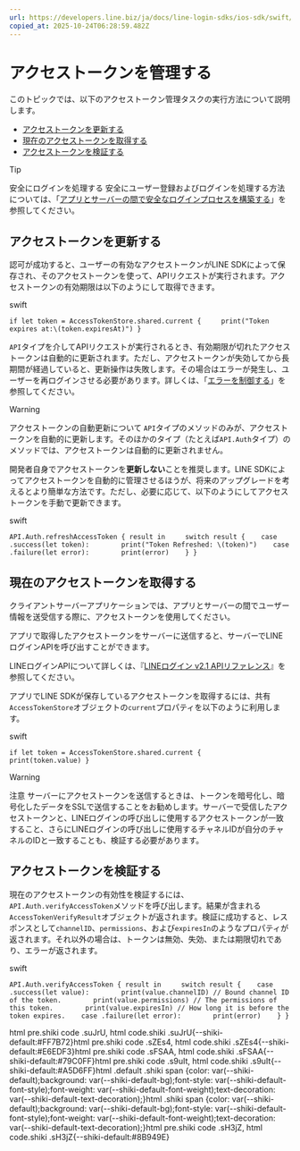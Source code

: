 ```yaml
---
url: https://developers.line.biz/ja/docs/line-login-sdks/ios-sdk/swift/managing-access-tokens/
copied_at: 2025-10-24T06:28:59.482Z
---
```

# アクセストークンを管理する

このトピックでは、以下のアクセストークン管理タスクの実行方法について説明します。

*   [アクセストークンを更新する](#refresh-token)
*   [現在のアクセストークンを取得する](#get-current-token)
*   [アクセストークンを検証する](#verify-access-token)

> [!TIP]
> 安全にログインを処理する
> 安全にユーザー登録およびログインを処理する方法については、「[アプリとサーバーの間で安全なログインプロセスを構築する](https://developers.line.biz/ja/docs/line-login/secure-login-process/)」を参照してください。

## アクセストークンを更新する

認可が成功すると、ユーザーの有効なアクセストークンがLINE SDKによって保存され、そのアクセストークンを使って、APIリクエストが実行されます。アクセストークンの有効期限は以下のようにして取得できます。

swift

`if let token = AccessTokenStore.shared.current {     print("Token expires at:\(token.expiresAt)") }`

`API`タイプを介してAPIリクエストが実行されるとき、有効期限が切れたアクセストークンは自動的に更新されます。ただし、アクセストークンが失効してから長期間が経過していると、更新操作は失敗します。その場合はエラーが発生し、ユーザーを再ログインさせる必要があります。詳しくは、「[エラーを制御する](https://developers.line.biz/ja/docs/line-login-sdks/ios-sdk/swift/error-handling/)」を参照してください。

> [!WARNING]
> アクセストークンの自動更新について
> `API`タイプのメソッドのみが、アクセストークンを自動的に更新します。そのほかのタイプ（たとえば`API.Auth`タイプ）のメソッドでは、アクセストークンは自動的に更新されません。

開発者自身でアクセストークンを**更新しない**ことを推奨します。LINE SDKによってアクセストークンを自動的に管理させるほうが、将来のアップグレードを考えるとより簡単な方法です。ただし、必要に応じて、以下のようにしてアクセストークンを手動で更新できます。

swift

`API.Auth.refreshAccessToken { result in     switch result {    case .success(let token):        print("Token Refreshed: \(token)")    case .failure(let error):        print(error)    } }`

## 現在のアクセストークンを取得する

クライアントサーバーアプリケーションでは、アプリとサーバーの間でユーザー情報を送受信する際に、アクセストークンを使用してください。

アプリで取得したアクセストークンをサーバーに送信すると、サーバーでLINEログインAPIを呼び出すことができます。

LINEログインAPIについて詳しくは、『[LINEログイン v2.1 APIリファレンス](https://developers.line.biz/ja/reference/line-login/)』を参照してください。

アプリでLINE SDKが保存しているアクセストークンを取得するには、共有`AccessTokenStore`オブジェクトの`current`プロパティを以下のように利用します。

swift

`if let token = AccessTokenStore.shared.current {     print(token.value) }`

> [!WARNING]
> 注意
> サーバーにアクセストークンを送信するときは、トークンを暗号化し、暗号化したデータをSSLで送信することをお勧めします。サーバーで受信したアクセストークンと、LINEログインの呼び出しに使用するアクセストークンが一致すること、さらにLINEログインの呼び出しに使用するチャネルIDが自分のチャネルのIDと一致することも、検証する必要があります。

## アクセストークンを検証する

現在のアクセストークンの有効性を検証するには、`API.Auth.verifyAccessToken`メソッドを呼び出します。結果が含まれる`AccessTokenVerifyResult`オブジェクトが返されます。検証に成功すると、レスポンスとして`channelID`、`permissions`、および`expiresIn`のようなプロパティが返されます。それ以外の場合は、トークンは無効、失効、または期限切れであり、エラーが返されます。

swift

`API.Auth.verifyAccessToken { result in     switch result {    case .success(let value):        print(value.channelID) // Bound channel ID of the token.        print(value.permissions) // The permissions of this token.        print(value.expiresIn) // How long it is before the token expires.    case .failure(let error):        print(error)    } }`

html pre.shiki code .suJrU, html code.shiki .suJrU{--shiki-default:#FF7B72}html pre.shiki code .sZEs4, html code.shiki .sZEs4{--shiki-default:#E6EDF3}html pre.shiki code .sFSAA, html code.shiki .sFSAA{--shiki-default:#79C0FF}html pre.shiki code .s9uIt, html code.shiki .s9uIt{--shiki-default:#A5D6FF}html .default .shiki span {color: var(--shiki-default);background: var(--shiki-default-bg);font-style: var(--shiki-default-font-style);font-weight: var(--shiki-default-font-weight);text-decoration: var(--shiki-default-text-decoration);}html .shiki span {color: var(--shiki-default);background: var(--shiki-default-bg);font-style: var(--shiki-default-font-style);font-weight: var(--shiki-default-font-weight);text-decoration: var(--shiki-default-text-decoration);}html pre.shiki code .sH3jZ, html code.shiki .sH3jZ{--shiki-default:#8B949E}